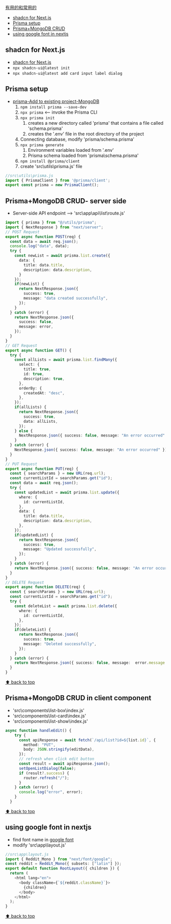 [有用的和常用的](#top)

- [shadcn for Next.js](#shadcn-for-nextjs)
- [Prisma setup](#prisma-setup)
- [Prisma+MongoDB CRUD](#prismamongodb-crud)
- [using google font in nextjs](#using-google-font-in-nextjs)

## shadcn for Next.js

- [shadcn for Next.js](https://ui.shadcn.com/docs/installation/next)
- `npx shadcn-ui@latest init`
- `npx shadcn-ui@latest add card input label dialog`

## Prisma setup

- [prisma-Add to existing project-MongoDB](https://www.prisma.io/docs/getting-started/setup-prisma/add-to-existing-project/mongodb-typescript-mongodb)
  1. `npm install prisma --save-dev`
  2.  `npx prisma`  <-- invoke the Prisma CLI
  3.  `npx prisma init`
      1.  creates a new directory called 'prisma' that contains a file called 'schema.prisma'
      2.  creates the '.env' file in the root directory of the project
  4. Connecting database, modify 'prisma/schema.prisma'
  5. `npx prisma generate`
     1. Environment variables loaded from '.env'
     2. Prisma schema loaded from 'prisma\schema.prisma'
  6. `npm install @prisma/client`
  7. create 'src\utils\prisma.js' file

```ts
//src\utils\prisma.js
import { PrismaClient } from '@prisma/client';
export const prisma = new PrismaClient();
```

## Prisma+MongoDB CRUD- server side

- Server-side API endpoint --> 'src\app\api\list\route.js'

```ts
import { prisma } from "@/utils/prisma";
import { NextResponse } from "next/server";
// POST Request
export async function POST(req) {
  const data = await req.json();
  console.log("data", data);
  try {
    const newList = await prisma.list.create({
      data: {
        title: data.title,
        description: data.description,
      }
    });
    if(newList) {
      return NextResponse.json({
        success: true,
        message: "data created successfully",
      });
    }
  } catch (error) {
    return NextResponse.json({
      success: false,
      message: error,
    });
  }
}
// GET Request
export async function GET() {
  try {
    const allLists = await prisma.list.findMany({
      select: {
        title: true,
        id: true,
        description: true,
      },
      orderBy: {
        createdAt: "desc",
      },
    });
    if(allLists) {
      return NextResponse.json({
        success: true,
        data: allLists,
      });
    } else {
      NextResponse.json({ success: false, message: "An error occurred" });
    }
  } catch (error) {
    NextResponse.json({ success: false, message: "An error occurred" });
  }
}
// PUT Request
export async function PUT(req) {
  const { searchParams } = new URL(req.url);
  const currentListId = searchParams.get("id");
  const data = await req.json();
  try {
    const updatedList = await prisma.list.update({
      where: {
        id: currentListId,
      },
      data: {
        title: data.title,
        description: data.description,
      },
    });
    if(updatedList) {
      return NextResponse.json({
        success: true,
        message: "Updated successfully",
      });
    }
  } catch (error) {
    return NextResponse.json({ success: false, message: "An error occurred" });
  }
}
// DELETE Request
export async function DELETE(req) {
  const { searchParams } = new URL(req.url);
  const currentListId = searchParams.get("id");
  try {
    const deleteList = await prisma.list.delete({
      where: {
        id: currentListId,
      },
    });
    if(deleteList) {
      return NextResponse.json({
        success: true,
        message: "Deleted successfully",
      });
    }
  } catch (error) {
    return NextResponse.json({ success: false, message:  error.message });
  }
}
```

[⬆ back to top](#top)

## Prisma+MongoDB CRUD in client component

- 'src\components\list-box\index.js'
- 'src\components\list-card\index.js'
- 'src\components\list-show\index.js'

```ts
async function handleEdit() {
    try {
      const apiResponse = await fetch(`/api/list?id=${list.id}`, {
        method: "PUT",
        body: JSON.stringify(editData),
      });
      // refresh when click edit button
      const result = await apiResponse.json();
      setOpenListDialog(false);
      if (result?.success) {
        router.refresh("/");
      }
    } catch (error) {
      console.log("error", error);
    }
  }
```

[⬆ back to top](#top)

## using google font in nextjs

- find font name in [google font](https://fonts.google.com/)
- modify 'src\app\layout.js'

```ts
//src\app\layout.js
import { Reddit_Mono } from "next/font/google";
const reddit = Reddit_Mono({ subsets: ["latin"] });
export default function RootLayout({ children }) {
  return (
    <html lang="en">
      <body className={`${reddit.className}`}>
        {children}
      </body>
    </html>
  );
}
```

[⬆ back to top](#top)

